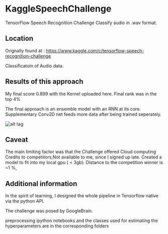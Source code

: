 # KaggleSpeechChallenge
TensorFlow Speech Recognition Challenge
Classify audio in .wav format. 


## Location
Orignally found at :
https://www.kaggle.com/c/tensorflow-speech-recognition-challenge

Classificatoin of Audio data.

## Results of this approach
My final score 0.899 with the Kernel uploaded here. Final rank was in the top 4%

The final approach is an ensemble model with an RNN at its core. Supplementary Conv2D net feeds more data after being trained seperately.

![alt tag](http://ernstthuer.eu/tensorboard_RNN.png "Graph")

## Caveat
The main limiting factor was that the Challenge offered Cloud computing Credits to competitors,Not available to me, since I signed up late. Created a model to fit into my local gpu ( < 3gb). Distance to the competition winner is ~1 %, 


## Additional information
In the spirit of learning, I designed the whole pipeline in Tensorflow native via the python API.

The challenge was posed by GoogleBrain.

preprocessing ipython notebooks and the classes used for estimating the hyperparameters are in the corresponding folders
